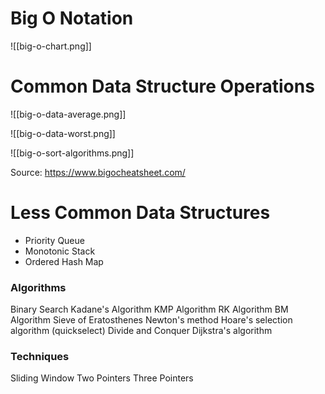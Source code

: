 # Big O Notation

![[big-o-chart.png]]

# Common Data Structure Operations


![[big-o-data-average.png]]

![[big-o-data-worst.png]]


![[big-o-sort-algorithms.png]]

Source: https://www.bigocheatsheet.com/

# Less Common Data Structures

- Priority Queue
- Monotonic Stack
- Ordered Hash Map

### Algorithms
Binary Search
Kadane's Algorithm
KMP Algorithm
RK Algorithm
BM Algorithm
Sieve of Eratosthenes
Newton's method
Hoare's selection algorithm (quickselect)
Divide and Conquer
Dijkstra's algorithm

### Techniques
Sliding Window
Two Pointers
Three Pointers